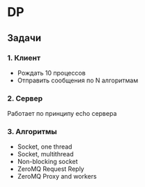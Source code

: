DP
==


## Задачи

### 1. Клиент

* Рождать 10 процессов
* Отправить сообщения по N алгоритмам

### 2. Сервер

Работает по принципу echo сервера

### 3. Алгоритмы

* Socket, one thread
* Socket, multithread
* Non-blocking socket
* ZeroMQ Request Reply
* ZeroMQ Proxy and workers

